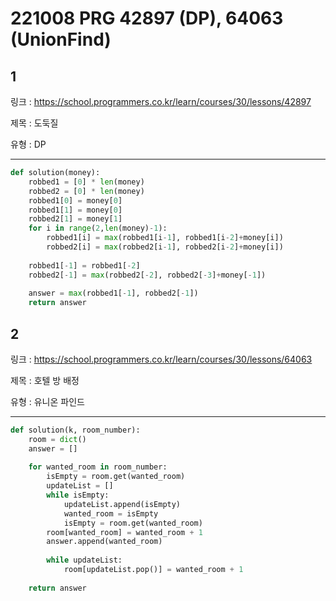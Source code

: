 # 221008 PRG 42897 (DP), 64063 (UnionFind)

## 1

링크 : https://school.programmers.co.kr/learn/courses/30/lessons/42897

제목 : 도둑질

유형 : DP

---

```python
def solution(money):
    robbed1 = [0] * len(money)
    robbed2 = [0] * len(money)
    robbed1[0] = money[0]
    robbed1[1] = money[0]
    robbed2[1] = money[1]
    for i in range(2,len(money)-1):
        robbed1[i] = max(robbed1[i-1], robbed1[i-2]+money[i])
        robbed2[i] = max(robbed2[i-1], robbed2[i-2]+money[i])
                 
    robbed1[-1] = robbed1[-2]
    robbed2[-1] = max(robbed2[-2], robbed2[-3]+money[-1])
    
    answer = max(robbed1[-1], robbed2[-1])
    return answer
```



## 2

링크 : https://school.programmers.co.kr/learn/courses/30/lessons/64063

제목 : 호텔 방 배정

유형 : 유니온 파인드

---

```python
def solution(k, room_number):
    room = dict()
    answer = []
    
    for wanted_room in room_number:
        isEmpty = room.get(wanted_room)
        updateList = []
        while isEmpty:
            updateList.append(isEmpty)
            wanted_room = isEmpty
            isEmpty = room.get(wanted_room)
        room[wanted_room] = wanted_room + 1
        answer.append(wanted_room)
        
        while updateList:
            room[updateList.pop()] = wanted_room + 1
    
    return answer
```